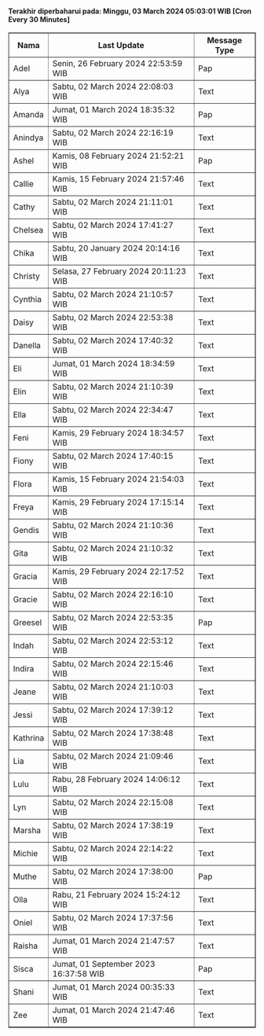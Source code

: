 #### Terakhir diperbaharui pada: Minggu, 03 March 2024 05:03:01 WIB [Cron Every 30 Minutes]

<table border='1'><tr><th>Nama</th><th>Last Update</th><th>Message Type</th></tr><tr><td>Adel</td><td>Senin, 26 February 2024 22:53:59 WIB</td><td>Pap</td></tr><tr><td>Alya</td><td>Sabtu, 02 March 2024 22:08:03 WIB</td><td>Text</td></tr><tr><td>Amanda</td><td>Jumat, 01 March 2024 18:35:32 WIB</td><td>Pap</td></tr><tr><td>Anindya</td><td>Sabtu, 02 March 2024 22:16:19 WIB</td><td>Text</td></tr><tr><td>Ashel</td><td>Kamis, 08 February 2024 21:52:21 WIB</td><td>Pap</td></tr><tr><td>Callie</td><td>Kamis, 15 February 2024 21:57:46 WIB</td><td>Text</td></tr><tr><td>Cathy</td><td>Sabtu, 02 March 2024 21:11:01 WIB</td><td>Text</td></tr><tr><td>Chelsea</td><td>Sabtu, 02 March 2024 17:41:27 WIB</td><td>Text</td></tr><tr><td>Chika</td><td>Sabtu, 20 January 2024 20:14:16 WIB</td><td>Text</td></tr><tr><td>Christy</td><td>Selasa, 27 February 2024 20:11:23 WIB</td><td>Text</td></tr><tr><td>Cynthia</td><td>Sabtu, 02 March 2024 21:10:57 WIB</td><td>Text</td></tr><tr><td>Daisy</td><td>Sabtu, 02 March 2024 22:53:38 WIB</td><td>Text</td></tr><tr><td>Danella</td><td>Sabtu, 02 March 2024 17:40:32 WIB</td><td>Text</td></tr><tr><td>Eli</td><td>Jumat, 01 March 2024 18:34:59 WIB</td><td>Text</td></tr><tr><td>Elin</td><td>Sabtu, 02 March 2024 21:10:39 WIB</td><td>Text</td></tr><tr><td>Ella</td><td>Sabtu, 02 March 2024 22:34:47 WIB</td><td>Text</td></tr><tr><td>Feni</td><td>Kamis, 29 February 2024 18:34:57 WIB</td><td>Text</td></tr><tr><td>Fiony</td><td>Sabtu, 02 March 2024 17:40:15 WIB</td><td>Text</td></tr><tr><td>Flora</td><td>Kamis, 15 February 2024 21:54:03 WIB</td><td>Text</td></tr><tr><td>Freya</td><td>Kamis, 29 February 2024 17:15:14 WIB</td><td>Text</td></tr><tr><td>Gendis</td><td>Sabtu, 02 March 2024 21:10:36 WIB</td><td>Text</td></tr><tr><td>Gita</td><td>Sabtu, 02 March 2024 21:10:32 WIB</td><td>Text</td></tr><tr><td>Gracia</td><td>Kamis, 29 February 2024 22:17:52 WIB</td><td>Text</td></tr><tr><td>Gracie</td><td>Sabtu, 02 March 2024 22:16:10 WIB</td><td>Text</td></tr><tr><td>Greesel</td><td>Sabtu, 02 March 2024 22:53:35 WIB</td><td>Pap</td></tr><tr><td>Indah</td><td>Sabtu, 02 March 2024 22:53:12 WIB</td><td>Text</td></tr><tr><td>Indira</td><td>Sabtu, 02 March 2024 22:15:46 WIB</td><td>Text</td></tr><tr><td>Jeane</td><td>Sabtu, 02 March 2024 21:10:03 WIB</td><td>Text</td></tr><tr><td>Jessi</td><td>Sabtu, 02 March 2024 17:39:12 WIB</td><td>Text</td></tr><tr><td>Kathrina</td><td>Sabtu, 02 March 2024 17:38:48 WIB</td><td>Text</td></tr><tr><td>Lia</td><td>Sabtu, 02 March 2024 21:09:46 WIB</td><td>Text</td></tr><tr><td>Lulu</td><td>Rabu, 28 February 2024 14:06:12 WIB</td><td>Text</td></tr><tr><td>Lyn</td><td>Sabtu, 02 March 2024 22:15:08 WIB</td><td>Text</td></tr><tr><td>Marsha</td><td>Sabtu, 02 March 2024 17:38:19 WIB</td><td>Text</td></tr><tr><td>Michie</td><td>Sabtu, 02 March 2024 22:14:22 WIB</td><td>Text</td></tr><tr><td>Muthe</td><td>Sabtu, 02 March 2024 17:38:00 WIB</td><td>Pap</td></tr><tr><td>Olla</td><td>Rabu, 21 February 2024 15:24:12 WIB</td><td>Text</td></tr><tr><td>Oniel</td><td>Sabtu, 02 March 2024 17:37:56 WIB</td><td>Text</td></tr><tr><td>Raisha</td><td>Jumat, 01 March 2024 21:47:57 WIB</td><td>Text</td></tr><tr><td>Sisca</td><td>Jumat, 01 September 2023 16:37:58 WIB</td><td>Pap</td></tr><tr><td>Shani</td><td>Jumat, 01 March 2024 00:35:33 WIB</td><td>Text</td></tr><tr><td>Zee</td><td>Jumat, 01 March 2024 21:47:46 WIB</td><td>Text</td></tr></table>